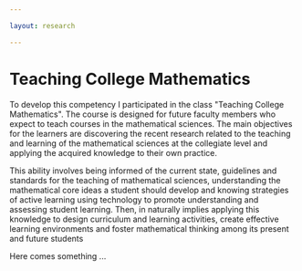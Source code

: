 ```yaml
---

layout: research

---
```




<h1> Teaching College Mathematics </h1>



To develop this competency I participated in the class "Teaching College Mathematics". The course is designed for future faculty members who expect to teach courses in the mathematical sciences. The main objectives for the learners are discovering the recent research related to the teaching and learning of the mathematical sciences at the collegiate level and applying the acquired knowledge to their own practice.



This ability involves being informed of the current state, guidelines and standards for the teaching of mathematical sciences, understanding the mathematical core ideas a student should develop and knowing strategies of active learning using technology to promote understanding and assessing student learning. Then, in naturally implies applying this knowledge to design curriculum and learning activities, create effective learning environments and foster mathematical thinking among its present and future students



Here comes something ...











